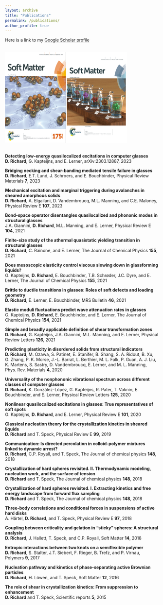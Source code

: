 ```yaml
---
layout: archive
title: "Publications"
permalink: /publications/
author_profile: true
---
```


Here is a link to my [Google Scholar profile](https://scholar.google.com/citations?user=jEhfz8kAAAAJ&hl=fr&oi=ao)


<br/>
<kbd> <img src="/images/cover_abp-min.png" width="200" height="300"><img src="/images/cover_gel-min.png" width="200" height="300"></kbd>
<br/>
<br/>

__Detecting low-energy quasilocalized excitations in computer glasses__<br/>
**D. Richard**, G. Kapteijns, and E. Lerner, arXiv:2303.12887, 2023

__Bridging necking and shear-banding mediated tensile failure in glasses__<br/>
**D. Richard**, E.T. Lund, J. Schroers, and E. Bouchbinder, Physical Review Materials __7__, 2023

__Mechanical excitation and marginal triggering during avalanches in sheared amorphous solids__<br/>
**D. Richard**, A. Elgailani, D. Vandembroucq, M.L. Manning, and C.E. Maloney, Physical Review E __107__, 2023

__Bond-space operator disentangles quasilocalized and phononic modes in structural glasses__<br/>
J.A. Giannini, **D. Richard**, M.L. Manning, and E. Lerner, Physical Review E __104__, 2021

__Finite-size study of the athermal quasistatic yielding transition in structural glasses__<br/>
**D. Richard**, C. Rainone, and E. Lerner, The Journal of Chemical Physics __155__, 2021

__Does mesoscopic elasticity control viscous slowing down in glassforming liquids?__<br/>
G. Kapteijns, **D. Richard**, E. Bouchbinder, T.B. Schrøder, J.C. Dyre, and E. Lerner, The Journal of Chemical Physics __155__, 2021

__Brittle to ductile transitions in glasses: Roles of soft defects and loading geometry__<br/>
**D. Richard**, E. Lerner, E. Bouchbinder, MRS Bulletin __46__, 2021

__Elastic moduli fluctuations predict wave attenuation rates in glasses__<br/>
G. Kapteijns, **D. Richard**, E. Bouchbinder, and E. Lerner, The Journal of Chemical Physics __154__, 2021

__Simple and broadly applicable definition of shear transformation zones__<br/>
**D. Richard**, G. Kapteijns, J.A. Giannini, M.L. Manning, and E. Lerner, Physical Review Letters __126__, 2021

__Predicting plasticity in disordered solids from structural indicators__<br/>
**D. Richard**, M. Ozawa, S. Patinet, E. Stanifer, B. Shang, S. A. Ridout, B. Xu, G. Zhang, P. K. Morse, J.-L. Barrat, L. Berthier, M. L. Falk, P. Guan, A. J. Liu, K. Martens, S. Sastry, D. Vandembroucq, E. Lerner, and M. L. Manning, Phys. Rev. Materials __4__, 2020

__Universality of the nonphononic vibrational spectrum across different classes of computer glasses__<br/>
**D. Richard**, K. González-López, G. Kapteijns, R. Pater, T. Vaknin, E. Bouchbinder, and E. Lerner, Physical Review Letters __125__, 2020

__Nonlinear quasilocalized excitations in glasses: True representatives of soft spots__<br/>
G. Kapteijns, **D. Richard**, and E. Lerner, Physical Review E __101__, 2020

__Classical nucleation theory for the crystallization kinetics in sheared liquids__<br/>
**D. Richard** and T. Speck, Physical Review E __99__, 2019

__Communication: Is directed percolation in colloid-polymer mixtures linked to dynamic arrest?__<br/>
**D. Richard**, C.P. Royall, and T. Speck, The Journal of chemical physics __148__, 2018

__Crystallization of hard spheres revisited. II. Thermodynamic modeling, nucleation work, and the surface of tension__<br/>
**D. Richard** and T. Speck, The Journal of chemical physics __148__, 2018

__Crystallization of hard spheres revisited. I. Extracting kinetics and free energy landscape from forward flux sampling__<br/>
**D. Richard** and T. Speck, The Journal of chemical physics __148__, 2018

__Three-body correlations and conditional forces in suspensions of active hard disks__<br/>
A. Härtel, **D. Richard**, and T. Speck, Physical Review E __97__, 2018

__Coupling between criticality and gelation in “sticky” spheres: A structural analysis__<br/>
**D. Richard**, J. Hallett, T. Speck, and C.P. Royall, Soft Matter __14__, 2018

__Entropic interactions between two knots on a semiflexible polymer__<br/>
**D. Richard**, S. Stalter, J.T. Siebert, F. Rieger, B. Trefz, and P. Virnau, Polymers __9__, 2017

__Nucleation pathway and kinetics of phase-separating active Brownian particles__<br/>
**D. Richard**, H. Löwen, and T. Speck, Soft Matter __12__, 2016

__The role of shear in crystallization kinetics: From suppression to enhancement__<br/>
**D. Richard** and T. Speck, Scientific reports __5__, 2015



